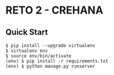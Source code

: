 # RETO 2 - CREHANA
## Quick Start
```shell script
$ pip install --upgrade virtualenv
$ virtualenv env
$ source env/bin/activate
(env) $ pip install -r requirements.txt
(env) $ python manage.py runserver
```
